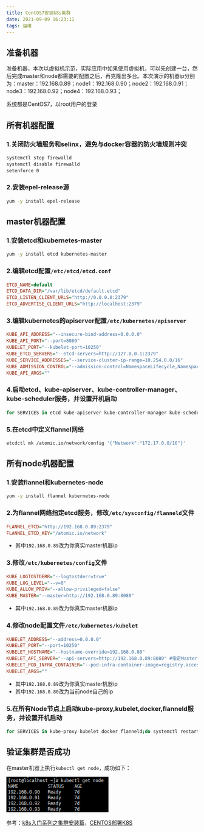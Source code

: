 ```yaml
---
title: CentOS7安装k8s集群
date: 2021-09-09 16:23:11
tags: 运维
---
```


## 准备机器

准备机器，本次以虚拟机示范，实际应用中如果使用虚拟机，可以先创建一台，然后完成master和node都需要的配置之后，再克隆出多台。本次演示的机器ip分别为：master：192.168.0.89；node1：192.168.0.90；node2：192.168.0.91；node3：192.168.0.92；node4：192.168.0.93；

系统都是CentOS7，以root用户的登录

## 所有机器配置

### 1.关闭防火墙服务和selinx，避免与docker容器的防火墙规则冲突

```sh
systemctl stop firewalld
systemctl disable firewalld
setenforce 0
```

### 2.安装epel-release源

```sh
yum -y install epel-release
```

## master机器配置

### 1.安装etcd和kubernetes-master

```sh
yum -y install etcd kubernetes-master
```

### 2.编辑etcd配置`/etc/etcd/etcd.conf`

```ini
ETCD_NAME=default
ETCD_DATA_DIR="/var/lib/etcd/default.etcd"
ETCD_LISTEN_CLIENT_URLS="http://0.0.0.0:2379"
ETCD_ADVERTISE_CLIENT_URLS="http://localhost:2379"
```

### 3.编辑kubernetes的apiserver配置`/etc/kubernetes/apiserver`

```ini
KUBE_API_ADDRESS="--insecure-bind-address=0.0.0.0"
KUBE_API_PORT="--port=8080"
KUBELET_PORT="--kubelet-port=10250"
KUBE_ETCD_SERVERS="--etcd-servers=http://127.0.0.1:2379"
KUBE_SERVICE_ADDRESSES="--service-cluster-ip-range=10.254.0.0/16"
KUBE_ADMISSION_CONTROL="--admission-control=NamespaceLifecycle,NamespaceExists,LimitRanger,SecurityContextDeny,ResourceQuota"
KUBE_API_ARGS=""
```

### 4.启动etcd、kube-apiserver、kube-controller-manager、kube-scheduler服务，并设置开机启动

```sh
for SERVICES in etcd kube-apiserver kube-controller-manager kube-scheduler; do systemctl restart $SERVICES;systemctl enable $SERVICES;systemctl status $SERVICES ; done
```

### 5.在etcd中定义flannel网络

```sh
etcdctl mk /atomic.io/network/config '{"Network":"172.17.0.0/16"}'
```

## 所有node机器配置

### 1.安装flannel和kubernetes-node

```sh
yum -y install flannel kubernetes-node
```

### 2.为flannel网络指定etcd服务，修改`/etc/sysconfig/flanneld`文件

```ini
FLANNEL_ETCD="http://192.168.0.89:2379"
FLANNEL_ETCD_KEY="/atomic.io/network"
```

* 其中`192.168.0.89`改为你真实master机器ip

### 3.修改`/etc/kubernetes/config`文件

```ini
KUBE_LOGTOSTDERR="--logtostderr=true"
KUBE_LOG_LEVEL="--v=0"
KUBE_ALLOW_PRIV="--allow-privileged=false"
KUBE_MASTER="--master=http://192.168.0.89:8080"
```

* 其中`192.168.0.89`改为你真实master机器ip

### 4.修改node配置文件`/etc/kubernetes/kubelet`

```ini
KUBELET_ADDRESS="--address=0.0.0.0"
KUBELET_PORT="--port=10250"
KUBELET_HOSTNAME="--hostname-override=192.168.0.80"
KUBELET_API_SERVER="--api-servers=http://192.168.0.89:8080" #指定Master节点的API Server
KUBELET_POD_INFRA_CONTAINER="--pod-infra-container-image=registry.access.redhat.com/rhel7/pod-infrastructure:latest"
KUBELET_ARGS=""
```

* 其中`192.168.0.89`改为你真实master机器ip
* 其中`192.168.0.80`改为当前node自己的ip

### 5.在所有Node节点上启动kube-proxy,kubelet,docker,flanneld服务，并设置开机启动

```sh
for SERVICES in kube-proxy kubelet docker flanneld;do systemctl restart $SERVICES;systemctl enable $SERVICES;systemctl status $SERVICES; done
```

## 验证集群是否成功

在master机器上执行`kubectl get node`，成功如下：

![image-20210910151627724](newpost-21/image-20210910151627724.png)



参考：[k8s入门系列之集群安装篇](https://www.cnblogs.com/xkops/p/6169034.html)，[CENTOS部署K8S](https://blog.csdn.net/weixin_40538774/article/details/104842345)
